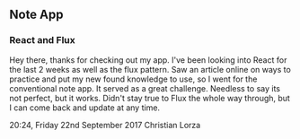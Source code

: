 ## Note App
### React and Flux
Hey there, thanks for checking out my app. I've been looking into React for the last 2 weeks as well as the flux pattern. Saw an article online on ways to practice and put my new found knowledge to use, so I went for the conventional note app. It served as a great challenge. Needless to say its not perfect, but it works. Didn't stay true to Flux the whole way through, but I can come back and update at any time.

20:24, Friday 22nd September 2017
Christian Lorza
